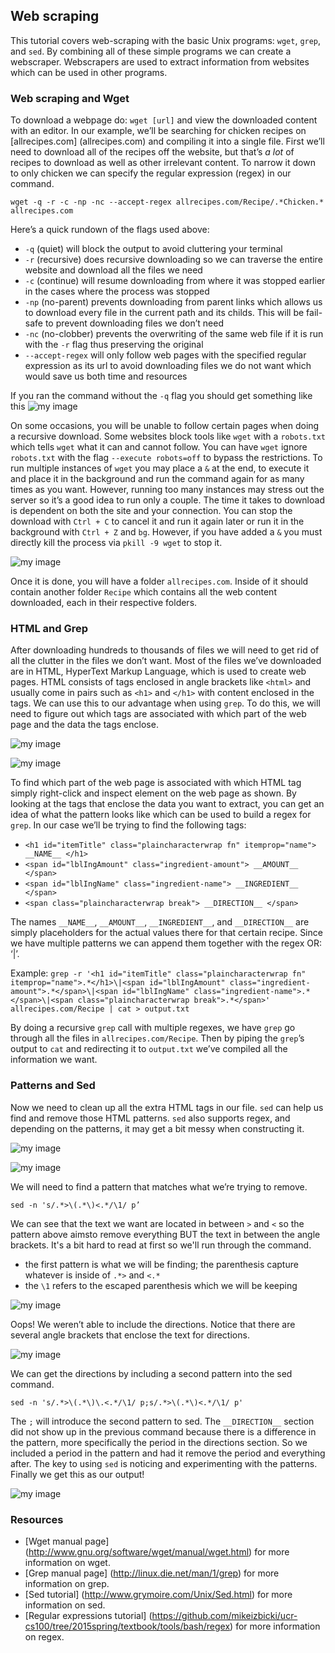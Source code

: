 ## Web scraping

This tutorial covers web-scraping with the basic Unix programs: `wget`, `grep`, and `sed`.
By combining all of these simple programs we can create a webscraper.
Webscrapers are used to extract information from websites which can be used in other programs.

### Web scraping and Wget

To download a webpage do: `wget [url]` and view the downloaded content with an editor.
In our example, we’ll be searching for chicken recipes on [allrecipes.com] (allrecipes.com) and compiling it into a single file.
First we’ll need to download all of the recipes off the website, but that’s *a lot* of recipes to
download as well as other irrelevant content.
To narrow it down to only chicken we can specify the regular expression (regex) in our command.

```wget -q -r -c -np -nc --accept-regex allrecipes.com/Recipe/.*Chicken.* allrecipes.com```

Here’s a quick rundown of the flags used above:
- `-q` (quiet) will block the output to avoid cluttering your terminal
- `-r` (recursive) does recursive downloading so we can traverse the entire website and download all the files we need
- `-c` (continue) will resume downloading from where it was stopped earlier in the cases where the process was stopped
- `-np` (no-parent) prevents downloading from parent links which allows us to download every file in the current path and its childs.
This will be fail-safe to prevent downloading files we don’t need
- `-nc` (no-clobber) prevents the overwriting of the same web file if it is run with the `-r` flag thus preserving the original
- `--accept-regex` will only follow web pages with the specified regular expression as its url to avoid downloading files we do not want which would save us both time and resources

If you ran the command without the `-q` flag you should get something like this
![my image](https://raw.githubusercontent.com/ktang012/hw4/master/pictures/wget.gif)

On some occasions, you will be unable to follow certain pages when doing a recursive download.
Some websites block tools like `wget` with a `robots.txt` which tells `wget` what it can and cannot follow.
You can have `wget` ignore `robots.txt` with the flag `--execute robots=off` to bypass the restrictions.
To run multiple instances of `wget` you may place a `&` at the end, to execute it and place it in the background and run the command again for as many times as you want.
However, running too many instances may stress out the server so it’s a good idea to run only a couple.
The time it takes to download is dependent on both the site and your connection.
You can stop the download with `Ctrl + C` to cancel it and run it again later
or run it in the background with `Ctrl + Z` and `bg`.
However, if you have added a `&` you must directly kill the process via `pkill -9 wget` to stop it.

![my image](https://raw.githubusercontent.com/ktang012/hw4/master/pictures/display.png)

Once it is done, you will have a folder `allrecipes.com`.
Inside of it should contain another folder `Recipe` which contains all the
web content downloaded, each in their respective folders.

### HTML and Grep

After downloading hundreds to thousands of files we will need to get rid of all the clutter in the files we don’t want.
Most of the files we’ve downloaded are in HTML, HyperText Markup Language, which is used to create web pages.
HTML consists of tags enclosed in angle brackets like `<html>` and usually come in pairs such as `<h1>` and `</h1>` with content enclosed in the tags.
We can use this to our advantage when using `grep`.
To do this, we will need to figure out which tags are associated with which part of the web page and the data the tags enclose.

![my image](https://raw.githubusercontent.com/ktang012/hw4/master/pictures/yummy1.gif)

![my image](https://raw.githubusercontent.com/ktang012/hw4/master/pictures/yummy2.gif)

To find which part of the web page is associated with which HTML tag simply right-click
and inspect element on the web page as shown.
By looking at the tags that enclose the data you want to extract, you can get an idea of
what the pattern looks like which can be used to build a regex for `grep`.
In our case we’ll be trying to find the following tags:
- `<h1 id="itemTitle" class="plaincharacterwrap fn" itemprop="name"> __NAME__ </h1>`
- `<span id="lblIngAmount" class="ingredient-amount"> __AMOUNT__ </span>`
- `<span id="lblIngName" class="ingredient-name"> __INGREDIENT__ </span>`
- `<span class="plaincharacterwrap break"> __DIRECTION__ </span>`

The names `__NAME__`, `__AMOUNT__`,  `__INGREDIENT__`, and `__DIRECTION__` are
simply placeholders for the actual values there for that certain recipe.
Since we have multiple patterns we can append them together with the regex OR: ‘\|’.

Example:
```grep -r '<h1 id="itemTitle" class="plaincharacterwrap fn" itemprop="name">.*</h1>\|<span id="lblIngAmount" class="ingredient-amount">.*</span>\|<span id="lblIngName" class="ingredient-name">.*</span>\|<span class="plaincharacterwrap break">.*</span>' allrecipes.com/Recipe | cat > output.txt```

By doing a recursive `grep` call with multiple regexes, we have `grep`  go through all the files in `allrecipes.com/Recipe`.
Then by piping the `grep`’s output to `cat` and redirecting it to `output.txt` we’ve compiled all the information we want.

### Patterns and Sed

Now we need to clean up all the extra HTML tags in our file.
`sed` can help us find and remove those HTML patterns.
`sed` also supports regex, and depending on the patterns, it may get a bit messy when constructing it.

![my image](https://raw.githubusercontent.com/ktang012/hw4/master/pictures/YummyGrep1Marked.png)

![my image](https://raw.githubusercontent.com/ktang012/hw4/master/pictures/YummyGrep2Marked.png)

We will need to find a pattern that matches what we’re trying to remove.

`sed -n 's/.*>\(.*\)<.*/\1/ p’`

We can see that the text we want are located in between `>` and `<` so the pattern above aimsto remove everything BUT the text in between the angle brackets.
It's a bit hard to read at first so we'll run through the command.

- the first pattern is what we will be finding; the parenthesis capture whatever is inside of `.*>` and `<.*`
- the `\1` refers to the escaped parenthesis which we will be keeping

![my image](https://raw.githubusercontent.com/ktang012/hw4/master/pictures/YummySedFail.png)

Oops! We weren’t able to include the directions.
Notice that there are several angle brackets that enclose the text for directions.

![my image](https://raw.githubusercontent.com/ktang012/hw4/master/pictures/YummyGrep2MarkedPeriod.png)

We can get the directions by including a second pattern into the sed command. 

`sed -n 's/.*>\(.*\)\.<.*/\1/ p;s/.*>\(.*\)<.*/\1/ p'`

The `;` will introduce the second pattern to sed.
The `__DIRECTION__` section did not show up in the previous command because there is a difference in the pattern, more specifically the period in the directions section.
So we included a period in the pattern and had it remove the period and everything after.
The key to using `sed` is noticing and experimenting with the patterns.
Finally we get this as our output!

![my image](https://raw.githubusercontent.com/ktang012/hw4/master/pictures/YummySed.png)

### Resources
- [Wget manual page] (http://www.gnu.org/software/wget/manual/wget.html) for 
 more information on wget.
- [Grep manual page] (http://linux.die.net/man/1/grep) for more information on grep.
- [Sed tutorial] (http://www.grymoire.com/Unix/Sed.html) for more information on sed.
- [Regular expressions tutorial] (https://github.com/mikeizbicki/ucr-cs100/tree/2015spring/textbook/tools/bash/regex) for more
information on regex.
